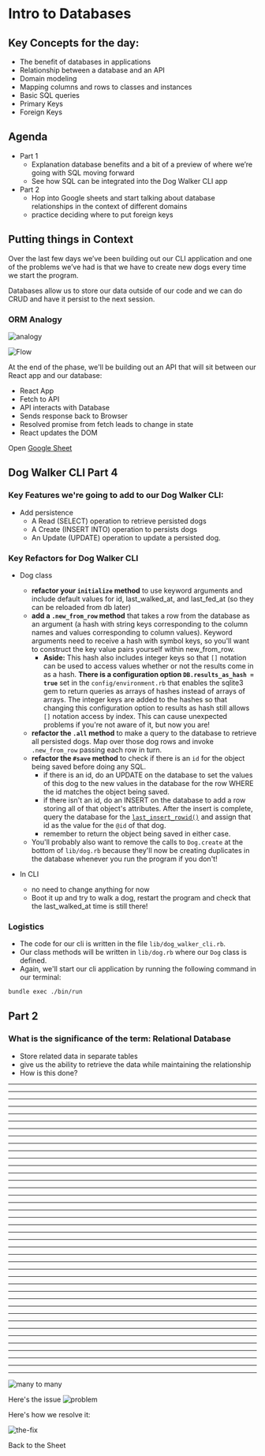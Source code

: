 # Intro to Databases

## Key Concepts for the day:

- The benefit of databases in applications
- Relationship between a database and an API
- Domain modeling
- Mapping columns and rows to classes and instances
- Basic SQL queries
- Primary Keys
- Foreign Keys

## Agenda

- Part 1 
  - Explanation  database benefits 
  and a bit of a preview of where we’re going with SQL moving forward
  - See how SQL can be integrated into the Dog Walker CLI app
- Part 2 
  - Hop into Google sheets and start talking about database relationships in the context of different domains
  - practice deciding where to put foreign keys

## Putting things in Context
Over the last few days we’ve been building out our CLI application and one of the problems we’ve had is that we have to create new dogs every time we start the program.

Databases allow us to store our data outside of our code and we can do CRUD and have it persist to the next session.

### ORM Analogy
![analogy](./analogy.drawio.svg)

![Flow](./object-method-sql-query-return.drawio.svg)

At the end of the phase, we'll be building out an API that will sit between our React app and our database:

- React App
- Fetch to API
- API interacts with Database
- Sends response back to Browser
- Resolved promise from fetch leads to change in state
- React updates the DOM


Open [Google Sheet](https://docs.google.com/spreadsheets/d/1XV8ixdHveb2Z5aOMQknPdsNCNmo3JZvXX4criCrNXAo/edit#gid=0)

## Dog Walker CLI Part 4
### Key Features we're going to add to our Dog Walker CLI:

- Add persistence
  - A Read (SELECT) operation to retrieve persisted dogs
  - A Create (INSERT INTO) operation to persists dogs
  - An Update (UPDATE) operation to update a persisted dog.

### Key Refactors for Dog Walker CLI

- Dog class
  - **refactor your `initialize` method** to use keyword arguments and include default values for id, last_walked_at, and last_fed_at (so they can be reloaded from db later)
  - **add a `.new_from_row` method** that takes a row from the database as an argument (a hash with string keys corresponding to the column names and values corresponding to column values). Keyword arguments need to receive a hash with symbol keys, so you'll want to construct the key value pairs yourself within new_from_row. 
    - **Aside:** This hash also includes integer keys so that `[]` notation can be used to access values whether or not the results come in as a hash. **There is a configuration option `DB.results_as_hash = true`** set in the `config/environment.rb` that enables the sqlite3 gem to return queries as arrays of hashes instead of arrays of arrays. The integer keys are added to the hashes so that changing this configuration option to results as hash still allows `[]` notation access by index. This can cause unexpected problems if you're not aware of it, but now you are!
  - **refactor the `.all` method** to make a query to the database to retrieve all persisted dogs. Map over those dog rows and invoke `.new_from_row` passing each row in turn.
  - **refactor the `#save` method** to check if there is an `id` for the object being saved before doing any SQL.
    - if there is an id, do an UPDATE on the database to set the values of this dog to the new values in the database for the row WHERE the id matches the object being saved.
    - if there isn't an id, do an INSERT on the database to add a row storing all of that object's attributes. After the insert is complete, query the database for the [`last_insert_rowid()`](https://www.w3resource.com/sqlite/core-functions-last_insert_rowid.php) and assign that id as the value for the `@id` of that dog.
    - remember to return the object being saved in either case.
  - You'll probably also want to remove the calls to `Dog.create` at the bottom of `lib/dog.rb` because they'll now be creating duplicates in the database whenever you run the program if you don't!
  
- In CLI
  - no need to change anything for now
  - Boot it up and try to walk a dog, restart the program and check that the last_walked_at time is still there!

### Logistics

- The code for our cli is written in the file `lib/dog_walker_cli.rb`. 
- Our class methods will be written in `lib/dog.rb` where our `Dog` class is defined.
- Again, we'll start our cli application by running the following command in our terminal:

```bash
bundle exec ./bin/run
```


## Part 2

### What is the significance of the term: Relational Database 

- Store related data in separate tables
- give us the ability to retrieve the data while maintaining the relationship
- How is this done?
--------------------------------------
--------------------------------------
--------------------------------------
--------------------------------------
--------------------------------------
--------------------------------------
--------------------------------------
--------------------------------------
--------------------------------------
--------------------------------------
--------------------------------------
--------------------------------------
--------------------------------------
--------------------------------------
--------------------------------------
--------------------------------------
--------------------------------------
--------------------------------------
--------------------------------------
--------------------------------------
--------------------------------------
--------------------------------------
--------------------------------------
--------------------------------------
--------------------------------------
--------------------------------------
--------------------------------------
--------------------------------------
--------------------------------------
--------------------------------------
--------------------------------------
--------------------------------------
--------------------------------------
--------------------------------------
--------------------------------------
--------------------------------------
--------------------------------------
--------------------------------------
--------------------------------------
--------------------------------------
![many to many](./many-to-many.drawio.svg)

Here's the issue
![problem](./the-problem.drawio.svg)

Here's how we resolve it:

![the-fix](./the-fix.drawio.svg)

Back to the Sheet